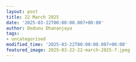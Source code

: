 ```yaml
---
layout: post
title: 22 March 2025
date: '2025-03-22T00:00:00.007+00:00'
author: Dedunu Dhananjaya
tags:
- uncategorised
modified_time: '2025-03-22T00:00:00.007+00:00'
featured_image: 2025-03-22-22-march-2025-7.jpeg
---
```

